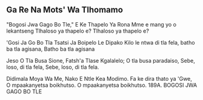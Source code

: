 ## Ga Re Na Mots' Wa Tlhomamo

"Bogosi Jwa Gago Bo Tle," E Ke Thapelo Ya Rona
Mme e mang yo o lekantseng Tlhaloso ya thapelo e?
Tlhaloso ya thapelo e?

'Gosi Ja Go Bo Tla Tsatsi Ja Boipelo Le Dipako
Kilo le ntwa di tla fela, batho ba tla agisana,
Batho ba tla agisana

Jeso O Tla Busa Sione, Fatsh'a Tlase Kgalalelo;
O tla busa paradaiso, Sebe, loso, di tla fela,
Sebe, loso, di tla fela.

Didimala Moya Wa Me, Nako E Ntle Kea Modimo.
Fa ke dira thato ya 'Gwe, O mpaakanyetsa boikhutso.
O mpaakanyetsa boikhutso.
189A. BOGOSI JWA GAGO BO TLE

